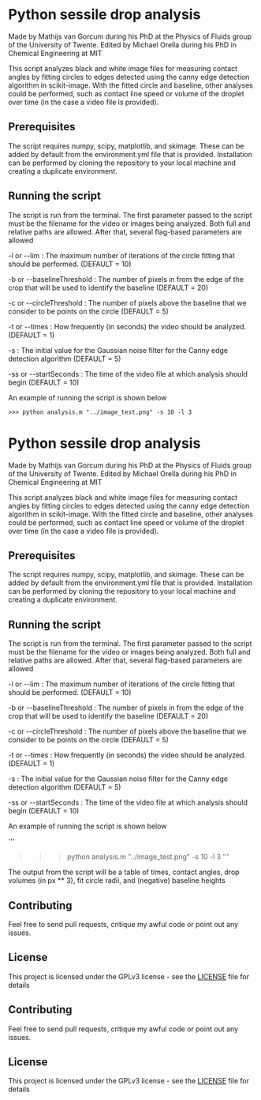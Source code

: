 # Python sessile drop analysis
Made by Mathijs van Gorcum during his PhD at the Physics of Fluids group of the University of Twente.
Edited by Michael Orella during his PhD in Chemical Engineering at MIT

This script analyzes black and white image files for measuring contact angles by fitting circles to edges detected using the canny edge detection algorithm in scikit-image. With the fitted circle and baseline, other analyses could be performed, such as contact line speed or volume of the droplet over time (in the case a video file is provided). 

## Prerequisites
The script requires numpy, scipy, matplotlib, and skimage. These can be added by default from the environment.yml file that is provided. Installation can be performed by cloning the repository to your local machine and creating a duplicate environment.

## Running the script
The script is run from the terminal. The first parameter passed to the script must be the filename for the video or images being analyzed. Both full and relative paths are allowed. After that, several flag-based parameters are allowed

-l or --lim : The maximum number of iterations of the circle fitting that should be performed. (DEFAULT = 10)

-b or --baselineThreshold : The number of pixels in from the edge of the crop that will be used to identify the baseline (DEFAULT = 20)

-c or --circleThreshold : The number of pixels above the baseline that we consider to be points on the circle (DEFAULT = 5)

-t or --times : How frequently (in seconds) the video should be analyzed. (DEFAULT = 1)

-s : The initial value for the Gaussian noise filter for the Canny edge detection algorithm (DEFAULT = 5)

-ss or --startSeconds : The time of the video file at which analysis should begin (DEFAULT = 10)

An example of running the script is shown below

```
>>> python analysis.m "../image_test.png" -s 10 -l 3
```

# Python sessile drop analysis
Made by Mathijs van Gorcum during his PhD at the Physics of Fluids group of the University of Twente.
Edited by Michael Orella during his PhD in Chemical Engineering at MIT

This script analyzes black and white image files for measuring contact angles by fitting circles to edges detected using the canny edge detection algorithm in scikit-image. With the fitted circle and baseline, other analyses could be performed, such as contact line speed or volume of the droplet over time (in the case a video file is provided). 

## Prerequisites
The script requires numpy, scipy, matplotlib, and skimage. These can be added by default from the environment.yml file that is provided. Installation can be performed by cloning the repository to your local machine and creating a duplicate environment.

## Running the script
The script is run from the terminal. The first parameter passed to the script must be the filename for the video or images being analyzed. Both full and relative paths are allowed. After that, several flag-based parameters are allowed

-l or --lim : The maximum number of iterations of the circle fitting that should be performed. (DEFAULT = 10)

-b or --baselineThreshold : The number of pixels in from the edge of the crop that will be used to identify the baseline (DEFAULT = 20)

-c or --circleThreshold : The number of pixels above the baseline that we consider to be points on the circle (DEFAULT = 5)

-t or --times : How frequently (in seconds) the video should be analyzed. (DEFAULT = 1)

-s : The initial value for the Gaussian noise filter for the Canny edge detection algorithm (DEFAULT = 5)

-ss or --startSeconds : The time of the video file at which analysis should begin (DEFAULT = 10)

An example of running the script is shown below

'''
>>> python analysis.m "../image_test.png" -s 10 -l 3
'''

The output from the script will be a table of times, contact angles, drop volumes (in px ** 3), fit circle radii, and (negative) baseline heights

## Contributing
Feel free to send pull requests, critique my awful code or point out any issues.

## License
This project is licensed under the GPLv3 license - see the [LICENSE](https://github.com/michaelorella/Sessile.drop.analysis/blob/master/LICENSE) file for details


## Contributing
Feel free to send pull requests, critique my awful code or point out any issues.

## License
This project is licensed under the GPLv3 license - see the [LICENSE](https://github.com/michaelorella/Sessile.drop.analysis/blob/master/LICENSE) file for details
